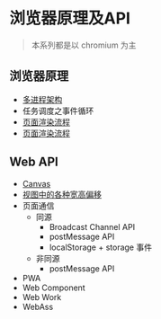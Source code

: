 # 浏览器原理及API

> 本系列都是以 chromium 为主
## 浏览器原理

- [多进程架构](./Chrome%20多进程架构.md)
- 任务调度之事件循环
- [页面渲染流程](./页面资源加载流程)
- [页面渲染流程](./页面渲染流程)

## Web API

- [Canvas](./Canvas.md)
- [视图中的各种宽高偏移](./视图中的各种宽高偏移.md)
- 页面通信
  - 同源
    - Broadcast Channel API
    - postMessage API
    - localStorage + storage 事件
  - 非同源
    - postMessage API
- PWA
- Web Component
- Web Work
- WebAss